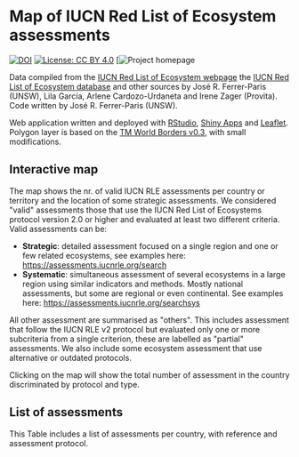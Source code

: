# Map of IUCN Red List of Ecosystem assessments

[![DOI](https://zenodo.org/badge/DOI/10.5281/zenodo.5234108.svg)](https://doi.org/10.5281/zenodo.5234108)
[![License: CC BY 4.0](https://img.shields.io/badge/License-CC%20BY%204.0-lightgrey.svg)](https://creativecommons.org/licenses/by/4.0/)
[![Project homepage](http://ec2-13-236-200-14.ap-southeast-2.compute.amazonaws.com:3838/RLEassessmentsMap/)


Data compiled from the [IUCN Red List of Ecosystem webpage](https://iucnrle.org/resources/published-assessments/) the [IUCN Red List of Ecosystem database](https://assessments.iucnrle.org) and other sources by José R. Ferrer-Paris (UNSW), Lila García, Arlene Cardozo-Urdaneta and Irene Zager (Provita). Code written by José R. Ferrer-Paris (UNSW).

Web application written and deployed with [RStudio](https://www.rstudio.com), [Shiny Apps](https://shiny.rstudio.com/) and [Leaflet](https://leafletjs.com/). Polygon layer is based on the [TM World Borders v0.3](http://thematicmapping.org/downloads/world_borders.php), with small modifications.

## Interactive map
The map shows the nr. of valid IUCN RLE assessments per country or territory and the location of some strategic assessments. We considered "valid" assessments those that use the IUCN Red List of Ecosystems protocol version 2.0 or higher and evaluated at least two different criteria. Valid assessments can be:

- **Strategic**: detailed assessment focused on a single region and one or few related ecosystems, see examples here: https://assessments.iucnrle.org/search
- **Systematic**: simultaneous assessment of several ecosystems in a large region using similar indicators and methods. Mostly national assessments, but some are regional or even continental. See examples here: https://assessments.iucnrle.org/searchsys

All other assessment are summarised as "others". This includes assessment that follow the IUCN RLE v2 protocol but evaluated only one or more subcriteria from a single criterion, these are labelled as "partial" assessments. We also include some ecosystem assessment that use alternative or outdated protocols.

Clicking on the map will show the total number of assessment in the country discriminated by protocol and type.

## List of assessments

This Table includes a list of assessments per country, with reference and assessment protocol.
